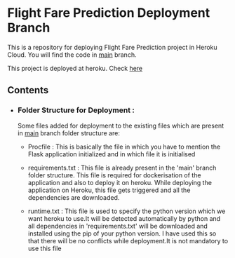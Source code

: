 # Flight Fare Prediction Deployment Branch
This is a repository for deploying Flight Fare Prediction project in Heroku Cloud. You will find the code in [main](https://github.com/Pratik872/ML/tree/main/E2E%20Project/FlightFarePredictor) branch.

This project is deployed at heroku. Check [here](https://flight-fare-deploy.herokuapp.com/)

## Contents

- ### Folder Structure for Deployment : 

	Some files added for deployment to the existing files which are present in [main](https://github.com/Pratik872/ML/tree/main/E2E%20Project/FlightFarePredictor) branch folder structure are:

	- Procfile : This is basically the file in which you have to mention the Flask application initialized and in which file it is initialised

	- requirements.txt : This file is already present in the 'main' branch folder structure. This file is required for dockerisation of the application and also to deploy it on heroku. While deploying the application on Heroku, this file gets triggered and all the dependencies are downloaded.

	- runtime.txt : This file is used to specify the python version which we want heroku to use.It will be detected automatically by python and all dependencies in 'requirements.txt' will be downloaded and installed using the pip of your python version. I have used this so that there will be no conflicts while deployment.It is not mandatory to use this file 